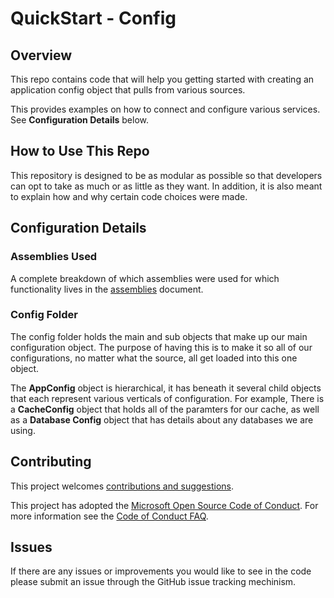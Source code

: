 # QuickStart - Config

## Overview
This repo contains code that will help you getting started with creating an application config object that pulls from various sources.

This provides examples on how to connect and configure various services.  See **Configuration Details** below.


## How to Use This Repo

This repository is designed to be as modular as possible so that developers can opt to take as much or as little as they want.  In addition, it is also meant
to explain how and why certain code choices were made.

## Configuration Details

### Assemblies Used
A complete breakdown of which assemblies were used for which functionality lives in the [assemblies](Docs/assemblies.md) document.

### Config Folder
The config folder holds the main and sub objects that make up our main configuration object.  The purpose of having this is to make it so all of our configurations,
no matter what the source, all get loaded into this one object.

The **AppConfig** object is hierarchical, it has beneath it several child objects that each represent various verticals of configuration.  For example,
There is a **CacheConfig** object that holds all of the paramters for our cache, as well as a **Database Config** object that has details about any databases we are 
using.


## Contributing

This project welcomes [contributions and suggestions](Docs/contribute.md).

This project has adopted the [Microsoft Open Source Code of Conduct](https://opensource.microsoft.com/codeofconduct/).
For more information see the [Code of Conduct FAQ](https://opensource.microsoft.com/codeofconduct/faq/).

## Issues

If there are any issues or improvements you would like to see in the code please submit an issue through the GitHub issue tracking mechinism.